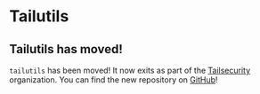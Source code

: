 # Tailutils

## Tailutils has moved!

`tailutils` has been moved! It now exits as part of the [Tailsecurity](https://github.com/tailsecurity) organization. You can find the new repository on [GitHub](https://github.com/tailsecurity/tailutils)!
